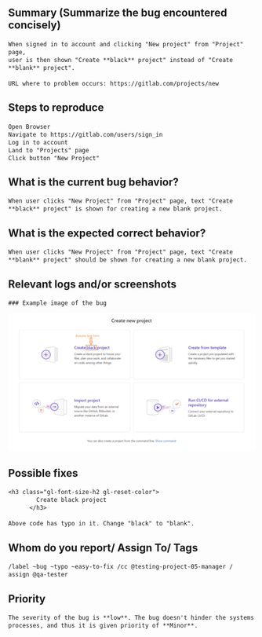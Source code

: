 ## Summary (Summarize the bug encountered concisely)

    When signed in to account and clicking "New project" from "Project" page,
    user is then shown "Create **black** project" instead of "Create **blank** project".

    URL where to problem occurs: https://gitlab.com/projects/new

## Steps to reproduce

    Open Browser
    Navigate to https://gitlab.com/users/sign_in
    Log in to account
    Land to "Projects" page
    Click button "New Project"

## What is the current bug behavior?

    When user clicks "New Project" from "Project" page, text "Create **black** project" is shown for creating a new blank project.

## What is the expected correct behavior?

    When user clicks "New Project" from "Project" page, text "Create **blank** project" should be shown for creating a new blank project.

## Relevant logs and/or screenshots

    ### Example image of the bug

![bug](../Image/Bug_Project_create_blank.png)

## Possible fixes

    <h3 class="gl-font-size-h2 gl-reset-color">
            Create black project
          </h3>

    Above code has typo in it. Change "black" to "blank".

## Whom do you report/ Assign To/ Tags

    /label ~bug ~typo ~easy-to-fix /cc @testing-project-05-manager /
    assign @qa-tester

## Priority

    The severity of the bug is **low**. The bug doesn't hinder the systems
    processes, and thus it is given priority of **Minor**.
